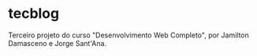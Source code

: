 # tecblog
Terceiro projeto do curso "Desenvolvimento Web Completo", por Jamilton Damasceno e Jorge Sant'Ana. 
